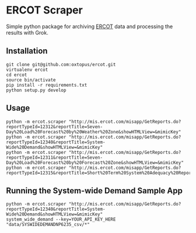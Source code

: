 ERCOT Scraper
=============

Simple python package for archiving [ERCOT](http://www.ercot.com/gridinfo/)
data and processing the results with Grok.

Installation
------------

    git clone git@github.com:oxtopus/ercot.git
    virtualenv ercot
    cd ercot
    source bin/activate
    pip install -r requirements.txt 
    python setup.py develop

Usage
-----

    python -m ercot.scraper "http://mis.ercot.com/misapp/GetReports.do?reportTypeId=12312&reportTitle=Seven-Day%20Load%20Forecast%20by%20Weather%20Zone&showHTMLView=&mimicKey"
    python -m ercot.scraper "http://mis.ercot.com/misapp/GetReports.do?reportTypeId=12340&reportTitle=System-Wide%20Demand&showHTMLView=&mimicKey"
    python -m ercot.scraper "http://mis.ercot.com/misapp/GetReports.do?reportTypeId=12311&reportTitle=Seven-Day%20Load%20Forecast%20by%20Forecast%20Zone&showHTMLView=&mimicKey"
    python -m ercot.scraper "http://mis.ercot.com/misapp/GetReports.do?reportTypeId=12315&reportTitle=Short%20Term%20System%20Adequacy%20Report&showHTMLView=&mimicKey"


Running the System-wide Demand Sample App
-----------------------------------------

    python -m ercot.scraper "http://mis.ercot.com/misapp/GetReports.do?reportTypeId=12340&reportTitle=System-Wide%20Demand&showHTMLView=&mimicKey"
    system_wide_demand --key=YOUR_API_KEY_HERE "data/SYSWIDEDEMANDNP6235_csv/*"